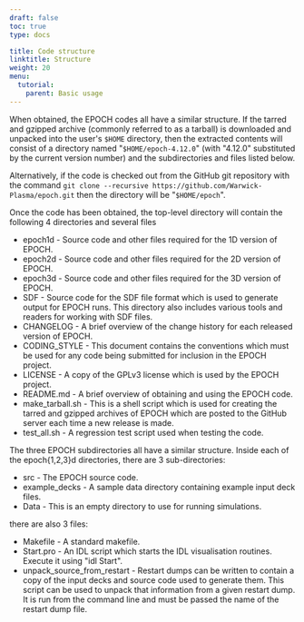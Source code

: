 ```yaml
---
draft: false
toc: true
type: docs

title: Code structure
linktitle: Structure
weight: 20
menu:
  tutorial:
    parent: Basic usage
---
```


When obtained, the EPOCH codes all have a similar structure. If the
tarred and gzipped archive (commonly referred to as a tarball) is
downloaded and unpacked into the user's `$HOME` directory, then the
extracted contents will consist of a directory named
"`$HOME/epoch-4.12.0`" (with "4.12.0" substituted by the current version
number) and the subdirectories and files listed below.

Alternatively, if the code is checked out from the GitHub git repository
with the command
`git clone --recursive https://github.com/Warwick-Plasma/epoch.git`
then the directory will be "`$HOME/epoch`".

Once the code has been obtained, the top-level directory will contain
the following 4 directories and several files

-   epoch1d - Source code and other files required for the 1D version of
    EPOCH.
-   epoch2d - Source code and other files required for the 2D version of
    EPOCH.
-   epoch3d - Source code and other files required for the 3D version of
    EPOCH.
-   SDF - Source code for the SDF file format which is used to generate
    output for EPOCH runs. This directory also includes various tools
    and readers for working with SDF files.
-   CHANGELOG - A brief overview of the change history for each released
    version of EPOCH.
-   CODING_STYLE - This document contains the conventions which must be
    used for any code being submitted for inclusion in the EPOCH
    project.
-   LICENSE - A copy of the GPLv3 license which is used by the EPOCH
    project.
-   README.md - A brief overview of obtaining and using the EPOCH code.
-   make_tarball.sh - This is a shell script which is used for creating
    the tarred and gzipped archives of EPOCH which are posted to the
    GitHub server each time a new release is made.
-   test_all.sh - A regression test script used when testing the code.

The three EPOCH subdirectories all have a similar structure. Inside each
of the epoch{1,2,3}d directories, there are 3 sub-directories:

-   src - The EPOCH source code.
-   example_decks - A sample data directory containing example input
    deck files.
-   Data - This is an empty directory to use for running simulations.

there are also 3 files:

-   Makefile - A standard makefile.
-   Start.pro - An IDL script which starts the IDL visualisation
    routines. Execute it using "idl Start".
-   unpack_source_from_restart - Restart dumps can be written to
    contain a copy of the input decks and source code used to generate
    them. This script can be used to unpack that information from a
    given restart dump. It is run from the command line and must be
    passed the name of the restart dump file.


<!-- ########################  Cross references  ######################## -->


[Acknowledging_EPOCH]: /tutorial/acknowledging_epoch
[Basic_examples]: /tutorial/basic_examples
[Basic_examples__focussing_a_gaussian_beam]: /tutorial/basic_examples/#focussing_a_gaussian_beam
[Binary_files]: /tutorial/binary_files
[Calculable_particle_properties]: /tutorial/calculable_particle_properties
[Compiler_Flags]: /tutorial/compiler_flags
[Compiling]: /tutorial/compiling
[FAQ]: /tutorial/faq
[FAQ__how_do_i_obtain_the_code]: /tutorial/faq/#how_do_i_obtain_the_code
[Input_deck]: /tutorial/input_deck
[Input_deck_adf]: /tutorial/input_deck_adf
[Input_deck_boundaries]: /tutorial/input_deck_boundaries
[Input_deck_boundaries__cpml_boundary_conditions]: /tutorial/input_deck_boundaries/#cpml_boundary_conditions
[Input_deck_boundaries__thermal_boundary_conditions]: /tutorial/input_deck_boundaries/#thermal_boundary_conditions
[Input_deck_collisions]: /tutorial/input_deck_collisions
[Input_deck_constant]: /tutorial/input_deck_constant
[Input_deck_control]: /tutorial/input_deck_control
[Input_deck_control__basics]: /tutorial/input_deck_control/#basics
[Input_deck_control__maxwell_solvers]: /tutorial/input_deck_control/#maxwell_solvers
[Input_deck_control__requesting_output_dumps_at_run_time]: /tutorial/input_deck_control/#requesting_output_dumps_at_run_time
[Input_deck_control__stencil_block]: /tutorial/input_deck_control/#stencil_block
[Input_deck_control__strided_current_filtering]: /tutorial/input_deck_control/#strided_current_filtering
[Input_deck_dist_fn]: /tutorial/input_deck_dist_fn
[Input_deck_fields]: /tutorial/input_deck_fields
[Input_deck_injector]: /tutorial/input_deck_injector
[Input_deck_injector__keys]: /tutorial/input_deck_injector/#keys
[Input_deck_laser]: /tutorial/input_deck_laser
[Input_deck_operator]: /tutorial/input_deck_operator
[Input_deck_output__directives]: /tutorial/input_deck_output/#directives
[Input_deck_output_block]: /tutorial/input_deck_output_block
[Input_deck_output_block__derived_variables]: /tutorial/input_deck_output_block/#derived_variables
[Input_deck_output_block__directives]: /tutorial/input_deck_output_block/#directives
[Input_deck_output_block__dumpmask]: /tutorial/input_deck_output_block/#dumpmask
[Input_deck_output_block__multiple_output_blocks]: /tutorial/input_deck_output_block/#multiple_output_blocks
[Input_deck_output_block__particle_variables]: /tutorial/input_deck_output_block/#particle_variables
[Input_deck_output_block__single-precision_output]: /tutorial/input_deck_output_block/#single-precision_output
[Input_deck_output_global]: /tutorial/input_deck_output_global
[Input_deck_particle_file]: /tutorial/input_deck_particle_file
[Input_deck_probe]: /tutorial/input_deck_probe
[Input_deck_qed]: /tutorial/input_deck_qed
[Input_deck_species]: /tutorial/input_deck_species
[Input_deck_species__arbitrary_distribution_functions]: /tutorial/input_deck_species/#arbitrary_distribution_functions
[Input_deck_species__ionisation]: /tutorial/input_deck_species/#ionisation
[Input_deck_species__maxwell_juttner_distributions]: /tutorial/input_deck_species/#maxwell_juttner_distributions
[Input_deck_species__particle_migration_between_species]: /tutorial/input_deck_species/#particle_migration_between_species
[Input_deck_species__species_boundary_conditions]: /tutorial/input_deck_species/#species_boundary_conditions
[Input_deck_subset]: /tutorial/input_deck_subset
[Input_deck_window]: /tutorial/input_deck_window
[Landing]: /tutorial/landing
[Landing_Page]: /tutorial/landing_page
[Libraries]: /tutorial/libraries
[Links]: /tutorial/links
[Maths_parser__functions]: /tutorial/maths_parser/#functions
[Non-thermal_initial_conditions]: /tutorial/non-thermal_initial_conditions
[Previous_versions]: /tutorial/previous_versions
[Python]: /tutorial/python
[Running]: /tutorial/running
[SDF_Landing_Page]: /tutorial/sdf_landing_page
[Structure]: /tutorial/structure
[Using_EPOCH_in_practice]: /tutorial/using_epoch_in_practice
[Using_EPOCH_in_practice__manually_overriding_particle_parameters_set_by_the_autoloader]: /tutorial/using_epoch_in_practice/#manually_overriding_particle_parameters_set_by_the_autoloader
[Using_EPOCH_in_practice__parameterising_input_decks]: /tutorial/using_epoch_in_practice/#parameterising_input_decks
[Using_delta_f]: /tutorial/using_delta_f
[Visualising_SDF_files_with_IDL_or_GDL]: /tutorial/visualising_sdf_files_with_idl_or_gdl
[Visualising_SDF_files_with_LLNL_VisIt]: /tutorial/visualising_sdf_files_with_llnl_visit
[Workshop_examples]: /tutorial/workshop_examples
[Workshop_examples__a_2d_laser]: /tutorial/workshop_examples/#a_2d_laser
[Workshop_examples__a_basic_em-field_simulation]: /tutorial/workshop_examples/#a_basic_em-field_simulation
[Workshop_examples__getting_the_example_decks_for_this_workshop]: /tutorial/workshop_examples/#getting_the_example_decks_for_this_workshop
[Workshop_examples__specifying_particle_species]: /tutorial/workshop_examples/#specifying_particle_species
[Workshop_examples_continued]: /tutorial/workshop_examples_continued

